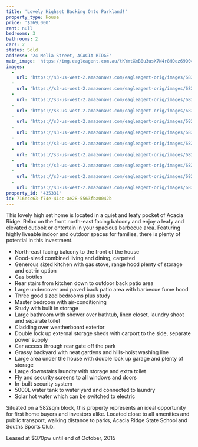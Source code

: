 ```yaml
---
title: 'Lovely Highset Backing Onto Parkland!'
property_type: House
price: '$369,000'
rent: null
bedrooms: 3
bathrooms: 2
cars: 2
status: Sold
address: '24 Melia Street, ACACIA RIDGE'
main_image: 'https://img.eagleagent.com.au/tKYmtXmB0u3usX7N4r8HOez69Q0=/1280x854/smart/https://s3-us-west-2.amazonaws.com/eagleagent-orig/images/6823309/119787219-image-M.jpg'
images:
  -
    url: 'https://s3-us-west-2.amazonaws.com/eagleagent-orig/images/6823319/119787219-image-J.jpg'
  -
    url: 'https://s3-us-west-2.amazonaws.com/eagleagent-orig/images/6823318/119787219-image-I.jpg'
  -
    url: 'https://s3-us-west-2.amazonaws.com/eagleagent-orig/images/6823317/119787219-image-H.jpg'
  -
    url: 'https://s3-us-west-2.amazonaws.com/eagleagent-orig/images/6823316/119787219-image-G.jpg'
  -
    url: 'https://s3-us-west-2.amazonaws.com/eagleagent-orig/images/6823315/119787219-image-F.jpg'
  -
    url: 'https://s3-us-west-2.amazonaws.com/eagleagent-orig/images/6823314/119787219-image-E.jpg'
  -
    url: 'https://s3-us-west-2.amazonaws.com/eagleagent-orig/images/6823313/119787219-image-D.jpg'
  -
    url: 'https://s3-us-west-2.amazonaws.com/eagleagent-orig/images/6823312/119787219-image-C.jpg'
  -
    url: 'https://s3-us-west-2.amazonaws.com/eagleagent-orig/images/6823311/119787219-image-B.jpg'
  -
    url: 'https://s3-us-west-2.amazonaws.com/eagleagent-orig/images/6823310/119787219-image-A.jpg'
  -
    url: 'https://s3-us-west-2.amazonaws.com/eagleagent-orig/images/6823309/119787219-image-M.jpg'
property_id: '435331'
id: 716ecc63-f74e-41cc-ae28-5563fba0042b
---
```

This lovely high set home is located in a quiet and leafy pocket of Acacia Ridge. Relax on the front north-east facing balcony and enjoy a leafy and elevated outlook or entertain in your spacious barbecue area. Featuring highly liveable indoor and outdoor spaces for families, there is plenty of potential in this investment.

* North-east facing balcony to the front of the house
* Good-sized combined living and dining, carpeted
* Generous sized kitchen with gas stove, range hood plenty of storage and eat-in option
* Gas bottles
* Rear stairs from kitchen down to outdoor back patio area
* Large undercover and paved back patio area with barbecue fume hood
* Three good sized bedrooms plus study
* Master bedroom with air-conditioning
* Study with built in storage
* Large bathroom with shower over bathtub, linen closet, laundry shoot and separate toilet
* Cladding over weatherboard exterior
* Double lock up external storage sheds with carport to the side, separate power supply
* Car access through rear gate off the park
* Grassy backyard with neat gardens and hills-hoist washing line
* Large area under the house with double lock up garage and plenty of storage
* Large downstairs laundry with storage and extra toilet
* Fly and security screens to all windows and doors
* In-built security system
* 5000L water tank to water yard and connected to laundry
* Solar hot water which can be switched to electric

Situated on a 582sqm block, this property represents an ideal opportunity for first home buyers and investors alike. Located close to all amenities and public transport, walking distance to parks, Acacia Ridge State School and Souths Sports Club.

Leased at $370pw until end of October, 2015